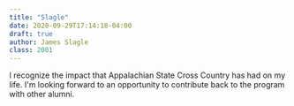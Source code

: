 ```yaml
---
title: "Slagle"
date: 2020-09-29T17:14:18-04:00
draft: true
author: James Slagle
class: 2001
---
```

I recognize the impact that Appalachian State Cross Country has had on my life. I'm looking forward to an opportunity to contribute back to the program with other alumni.

